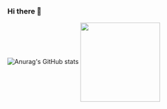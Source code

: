 ### Hi there 👋

![Anurag's GitHub stats](https://github-readme-stats.vercel.app/api?username=young061023&show_icons=true&theme=buefy)
<a href="https://github.com/young061023"><img align="center" style="height:180px" src="https://github-readme-stats.vercel.app/api/top-langs/?username=young061023&layout=compact&theme=buefy&hide_border=true" /></a> 
